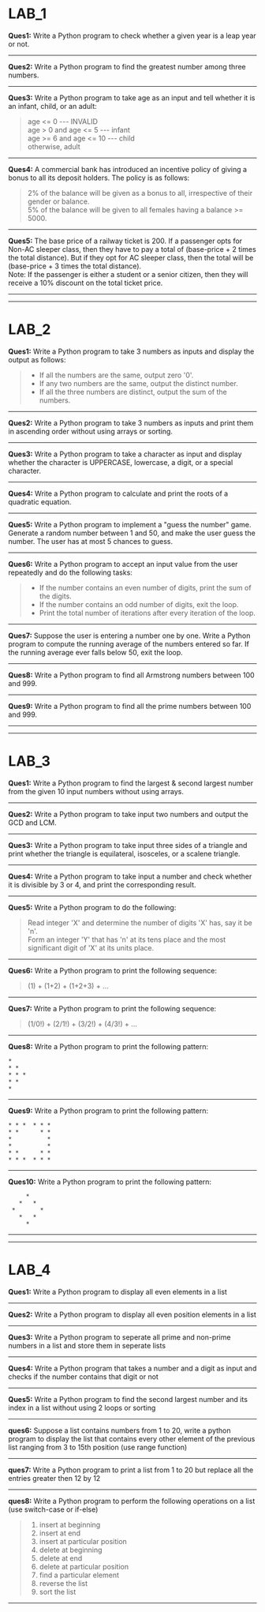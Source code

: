 # LAB_1

**Ques1:** Write a Python program to check whether a given year is a leap year or not.

---

**Ques2:** Write a Python program to find the greatest number among three numbers.

---

**Ques3:** Write a Python program to take age as an input and tell whether it is an infant, child, or an adult:  
> age <= 0 --- INVALID  
> age > 0 and age <= 5 --- infant  
> age >= 6 and age <= 10 --- child  
> otherwise, adult  

---

**Ques4:** A commercial bank has introduced an incentive policy of giving a bonus to all its deposit holders. The policy is as follows:  
> 2% of the balance will be given as a bonus to all, irrespective of their gender or balance.  
> 5% of the balance will be given to all females having a balance >= 5000.

---

**Ques5:** The base price of a railway ticket is 200. If a passenger opts for Non-AC sleeper class, then they have to pay a total of (base-price + 2 times the total distance). But if they opt for AC sleeper class, then the total will be (base-price + 3 times the total distance).  
Note: If the passenger is either a student or a senior citizen, then they will receive a 10% discount on the total ticket price.

---
---

# LAB_2

**Ques1:** Write a Python program to take 3 numbers as inputs and display the output as follows:  
> - If all the numbers are the same, output zero '0'.  
> - If any two numbers are the same, output the distinct number.  
> - If all the three numbers are distinct, output the sum of the numbers.

---

**Ques2:** Write a Python program to take 3 numbers as inputs and print them in ascending order without using arrays or sorting.

---

**Ques3:** Write a Python program to take a character as input and display whether the character is UPPERCASE, lowercase, a digit, or a special character.

---

**Ques4:** Write a Python program to calculate and print the roots of a quadratic equation.

---

**Ques5:** Write a Python program to implement a "guess the number" game. Generate a random number between 1 and 50, and make the user guess the number. The user has at most 5 chances to guess.

---

**Ques6:** Write a Python program to accept an input value from the user repeatedly and do the following tasks:  
> - If the number contains an even number of digits, print the sum of the digits.  
> - If the number contains an odd number of digits, exit the loop.  
> - Print the total number of iterations after every iteration of the loop.

---

**Ques7:** Suppose the user is entering a number one by one. Write a Python program to compute the running average of the numbers entered so far. If the running average ever falls below 50, exit the loop.

---

**Ques8:** Write a Python program to find all Armstrong numbers between 100 and 999.

---

**Ques9:** Write a Python program to find all the prime numbers between 100 and 999.

---
---

# LAB_3

**Ques1:** Write a Python program to find the largest & second largest number from the given 10 input numbers without using arrays.

---

**Ques2:** Write a Python program to take input two numbers and output the GCD and LCM.

---

**Ques3:** Write a Python program to take input three sides of a triangle and print whether the triangle is equilateral, isosceles, or a scalene triangle.

---

**Ques4:** Write a Python program to take input a number and check whether it is divisible by 3 or 4, and print the corresponding result.

---

**Ques5:** Write a Python program to do the following:  
> Read integer 'X' and determine the number of digits 'X' has, say it be 'n'.  
> Form an integer 'Y' that has 'n' at its tens place and the most significant digit of 'X' at its units place.

---

**Ques6:** Write a Python program to print the following sequence:  
> (1) + (1+2) + (1+2+3) + ...

---

**Ques7:** Write a Python program to print the following sequence:  
> (1/0!) + (2/1!) + (3/2!) + (4/3!) + ...

---

**Ques8:** Write a Python program to print the following pattern:
```
*
* *
* * *
* *
*
```

---

**Ques9:** Write a Python program to print the following pattern:
```
* * *  * * *
* *      * *
*          *
*          *
* *      * *
* * *  * * *
```

---

**Ques10:** Write a Python program to print the following pattern:
```
     *
   *   *
 *       *
   *   *
     *
```

---
---

# LAB_4

**Ques1:** Write a Python program to display all even elements in a list

---

**Ques2:** Write a Python program to display all even position elements in a list

---

**Ques3:** Write a Python program to seperate all prime and non-prime numbers in a list and store them in seperate lists

---

**Ques4:** Write a Python program that takes a number and a digit as input and checks if the number contains that digit or not

---

**Ques5:** Write a Python program to find the second largest number and its index in a list without using 2 loops or sorting

---

**ques6:** Suppose a list contains numbers from 1 to 20, write a python program to display the list that contains every other element of the previous list ranging from 3 to 15th position (use range function)

---

**ques7:** Write a Python program to print a list from 1 to 20 but replace all the entries greater then 12 by 12

---

**ques8:** Write a Python program to perform the following operations on a list (use switch-case or if-else)
> 1. insert at beginning
> 2. insert at end
> 3. insert at particular position
> 4. delete at beginning
> 5. delete at end
> 6. delete at particular position
> 7. find a particular element
> 8. reverse the list
> 9. sort the list

---